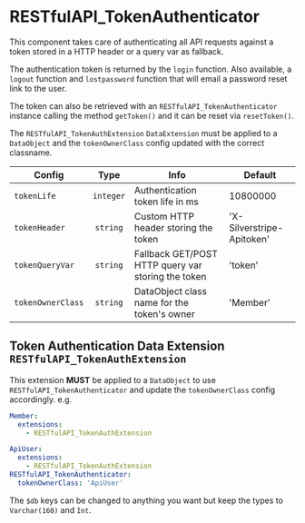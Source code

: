 # RESTfulAPI_TokenAuthenticator

This component takes care of authenticating all API requests against a token stored in a HTTP header or a query var as fallback.

The authentication token is returned by the `login` function. Also available, a `logout` function and `lostpassword` function that will email a password reset link to the user.

The token can also be retrieved with an `RESTfulAPI_TokenAuthenticator` instance calling the method `getToken()` and it can be reset via `resetToken()`.

The `RESTfulAPI_TokenAuthExtension` `DataExtension` must be applied to a `DataObject` and the `tokenOwnerClass` config updated with the correct classname.

Config | Type | Info | Default
--- | :---: | --- | ---
`tokenLife` | `integer` | Authentication token life in ms | 10800000
`tokenHeader` | `string` | Custom HTTP header storing the token | 'X-Silverstripe-Apitoken'
`tokenQueryVar` | `string` | Fallback GET/POST HTTP query var storing the token | 'token'
`tokenOwnerClass` | `string` | DataObject class name for the token's owner | 'Member'


## Token Authentication Data Extension `RESTfulAPI_TokenAuthExtension`
This extension **MUST** be applied to a `DataObject` to use `RESTfulAPI_TokenAuthenticator` and update the `tokenOwnerClass` config accordingly. e.g.
```yaml
Member:
  extensions:
    - RESTfulAPI_TokenAuthExtension
```
```yaml
ApiUser:
  extensions:
    - RESTfulAPI_TokenAuthExtension
RESTfulAPI_TokenAuthenticator:
  tokenOwnerClass: 'ApiUser'
```

The `$db` keys can be changed to anything you want but keep the types to `Varchar(160)` and `Int`.